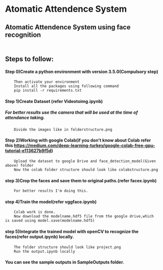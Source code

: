 # Atomatic Attendence System
## Atomatic Attendence System using face recognition
## <br><b>Steps to follow:</b>
#### Step 0)Create a python environment with version 3.5.0(Compulsory step) 
        Then activate your environment
        Install all the packages using following command
        pip install -r requirements.txt
#### Step 1)Create Dataset (refer Videotoimg.ipynb)
#####   For better results use the camera that will be used at the time of attendance taking.
        Divide the images like in folderstructure.png
#### Step 2)Working with google Colab(if you don't know about Colab refer this https://medium.com/deep-learning-turkey/google-colab-free-gpu-tutorial-e113627b9f5d)
        Upload the dataset to google Drive and face_detection_model(Given above) folder
        Now the colab folder structure should look like colabstructure.png
#### step 3)Crop the faces and save them to original paths.(refer facex.ipynb)
        For better results I'm doing this.
#### step 4)Train the model(refer vggface.ipynb)
        Colab work is done.
        Now download the modelname.hdf5 file from the google drive,which is saved using model.save(modelname.hdf5)
#### step 5)Integrate the trained model with openCV to recognize the faces(refer output.ipynb) locally.
        The folder structure should look like project.png
        Run the output.ipynb locally
        
#### You can see the sample outputs in SampleOutputs folder. 
